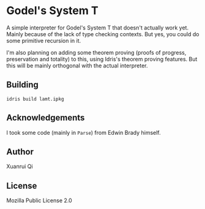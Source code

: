 # Godel's System T
A simple interpreter for Godel's System T that doesn't actually work yet. Mainly because of the lack 
of type checking contexts. But yes, you could do some primitive recursion in it.  

I'm also planning on adding some theorem proving (proofs of progress, preservation and totality) to 
this, using Idris's theorem proving features. But this will be mainly orthogonal with the actual 
interpreter.  

## Building
`idris build lamt.ipkg`

## Acknowledgements
I took some code (mainly in `Parse`) from Edwin Brady himself.

## Author
Xuanrui Qi

## License
Mozilla Public License 2.0
